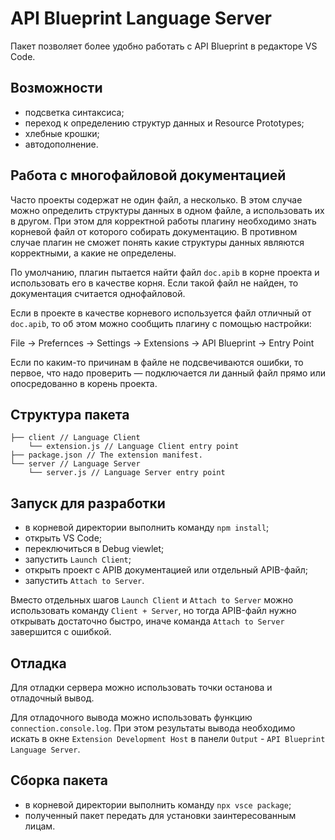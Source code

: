 # API Blueprint Language Server

Пакет позволяет более удобно работать с API Blueprint в редакторе VS Code.

## Возможности

* подсветка синтаксиса;
* переход к определению структур данных и Resource Prototypes;
* хлебные крошки;
* автодополнение.

## Работа с многофайловой документацией

Часто проекты содержат не один файл, а несколько. В этом случае можно
определить структуры данных в одном файле, а использовать их в другом. При
этом для корректной работы плагину необходимо знать корневой файл от которого
собирать документацию. В противном случае плагин не сможет понять какие
структуры данных являются корректными, а какие не определены.

По умолчанию, плагин пытается найти файл `doc.apib` в корне проекта и
использовать его в качестве корня. Если такой файл не найден, то документация
считается однофайловой.

Если в проекте в качестве корневого используется файл отличный от `doc.apib`,
то об этом можно сообщить плагину с помощью настройки:

File -> Prefernces -> Settings -> Extensions -> API Blueprint -> Entry Point

Если по каким-то причинам в файле не подсвечиваются ошибки, то первое, что надо
проверить — подключается ли данный файл прямо или опосредованно в корень
проекта.

## Структура пакета

```
├── client // Language Client
    └── extension.js // Language Client entry point
├── package.json // The extension manifest.
└── server // Language Server
    └── server.js // Language Server entry point
```

## Запуск для разработки

* в корневой директории выполнить команду `npm install`;
* открыть VS Code;
* переключиться в Debug viewlet;
* запустить `Launch Client`;
* открыть проект с APIB документацией или отдельный APIB-файл;
* запустить `Attach to Server`.

Вместо отдельных шагов `Launch Client` и `Attach to Server` можно использовать
команду `Client + Server`, но тогда APIB-файл нужно открывать достаточно
быстро, иначе команда `Attach to Server` завершится с ошибкой.

## Отладка

Для отладки сервера можно использовать точки останова и отладочный вывод.

Для отладочного вывода можно использовать функцию `connection.console.log`. При
этом результаты вывода необходимо искать в окне `Extension Development Host` в
панели `Output` - `API Blueprint Language Server`.

## Сборка пакета

* в корневой директории выполнить команду `npx vsce package`;
* полученный пакет передать для установки заинтересованным лицам.
